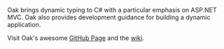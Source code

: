 Oak brings dynamic typing to C# with a particular emphasis on ASP.NET MVC.  Oak also provides development guidance for building a dynamic application.

Visit Oak's awesome <a href="http://amirrajan.github.com/Oak/">GitHub Page</a> and the <a href="https://github.com/amirrajan/oak/wiki">wiki</a>.
